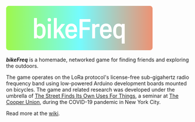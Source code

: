 ![](images/bikeFreq_gradientStyle_small.png)

***bikeFreq*** is a homemade, networked game for finding friends and exploring the outdoors.

The game operates on the LoRa protocol's license-free sub-gigahertz radio frequency band using low-powered Arduino development boards mounted on bicycles. The game and related research was developed under the umbrella of [The Street Finds Its Own Uses For Things](https://www.tsfiouft.com), a seminar at [The Cooper Union](https://www.cooper.edu), during the COVID-19 pandemic in New York City.

Read more at the [wiki](https://github.com/dailybicycle/bikeFreq/wiki).
